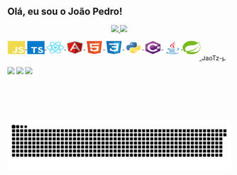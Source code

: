 ## Olá, eu sou o João Pedro!

<div align="center">
  <a href="https://github.com/jaotz">
  <img height="140em" src="https://github-readme-stats.vercel.app/api?username=jaotz&show_icons=true&theme=github_dark&include_all_commits=true&count_private=true"/>
  <img height="140em" src="https://github-readme-stats.vercel.app/api/top-langs/?username=jaotz&layout=compact&langs_count=7&theme=github_dark"/>
</div>
  
<div style="display: inline_block"><br>
  <img align="center" alt="JaoTz-Js" height="30" width="40" src="https://raw.githubusercontent.com/devicons/devicon/master/icons/javascript/javascript-plain.svg">
  <img align="center" alt="JaoTz-Ts" height="30" width="40" src="https://raw.githubusercontent.com/devicons/devicon/master/icons/typescript/typescript-plain.svg">
  <img align="center" alt="JaoTz-React" height="30" width="40" src="https://raw.githubusercontent.com/devicons/devicon/master/icons/react/react-original.svg">
  <img align="center" alt="JaoTz-Angular" height="30" width="40" src="https://raw.githubusercontent.com/devicons/devicon/master/icons/angularjs/angularjs-original.svg">
  <img align="center" alt="JaoTz-HTML" height="30" width="40" src="https://raw.githubusercontent.com/devicons/devicon/master/icons/html5/html5-original.svg">
  <img align="center" alt="JaoTz-CSS" height="30" width="40" src="https://raw.githubusercontent.com/devicons/devicon/master/icons/css3/css3-original.svg">
  <img align="center" alt="JaoTz-Python" height="30" width="40" src="https://raw.githubusercontent.com/devicons/devicon/master/icons/python/python-original.svg">
  <img align="center" alt="JaoTz-Csharp" height="30" width="40" src="https://raw.githubusercontent.com/devicons/devicon/master/icons/csharp/csharp-original.svg">
  <img align="center" alt="JaoTz-Java" height="30" width="40" src="https://raw.githubusercontent.com/devicons/devicon/master/icons/java/java-original.svg">
  <img align="center" alt="JaoTz-Spring" height="30" width="40" src="https://raw.githubusercontent.com/devicons/devicon/master/icons/spring/spring-original.svg">
  <img align="right" alt="JaoTz-pic" height="150" style="border-radius:100px;" src="https://avatars.githubusercontent.com/u/49381828?s=400&u=ee9f49a8e9cd0026cbd965234cef5d0029697aa1&v=40">
</div>
  
##
 
<div> 
  <a href="https://instagram.com/jao.p_gomes" target="_blank"><img src="https://img.shields.io/badge/-Instagram-%23E4405F?style=for-the-badge&logo=instagram&logoColor=white" target="_blank"></a> 
  <a href = "mailto:codgomes@gmail.com"><img src="https://img.shields.io/badge/-Gmail-%23333?style=for-the-badge&logo=gmail&logoColor=white" target="_blank"></a>
  <a href="https://www.linkedin.com/in/jo%C3%A3o-p-591751113/" target="_blank"><img src="https://img.shields.io/badge/-LinkedIn-%230077B5?style=for-the-badge&logo=linkedin&logoColor=white" target="_blank"></a> 
 
  ![Snake animation](https://github.com/jaotz/jaotz/blob/output/github-contribution-grid-snake.svg)
 
</div>
